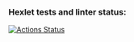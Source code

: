 ### Hexlet tests and linter status:
[![Actions Status](https://github.com/mahmudjon95/php-project-45/workflows/hexlet-check/badge.svg)](https://github.com/mahmudjon95/php-project-45/actions)
